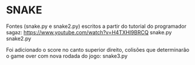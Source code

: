 # SNAKE

Fontes (snake.py e snake2.py) escritos a partir do tutorial do programador sagaz:
https://www.youtube.com/watch?v=H4TXHI9BRCQ
snake.py
snake2.py

Foi adicionado o score no canto superior direito, colisões que determinarão o game over com nova rodada do jogo:
snake3.py
